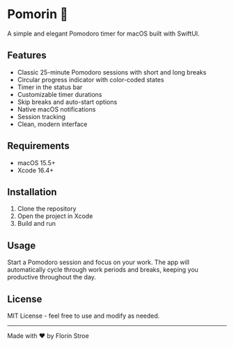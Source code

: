 # Pomorin 🍅

A simple and elegant Pomodoro timer for macOS built with SwiftUI.

## Features

- Classic 25-minute Pomodoro sessions with short and long breaks
- Circular progress indicator with color-coded states
- Timer in the status bar
- Customizable timer durations
- Skip breaks and auto-start options
- Native macOS notifications
- Session tracking
- Clean, modern interface

## Requirements

- macOS 15.5+
- Xcode 16.4+

## Installation

1. Clone the repository
2. Open the project in Xcode
3. Build and run

## Usage

Start a Pomodoro session and focus on your work. The app will automatically cycle through work periods and breaks, keeping you productive throughout the day.

## License

MIT License - feel free to use and modify as needed.

---

Made with ❤️ by Florin Stroe

